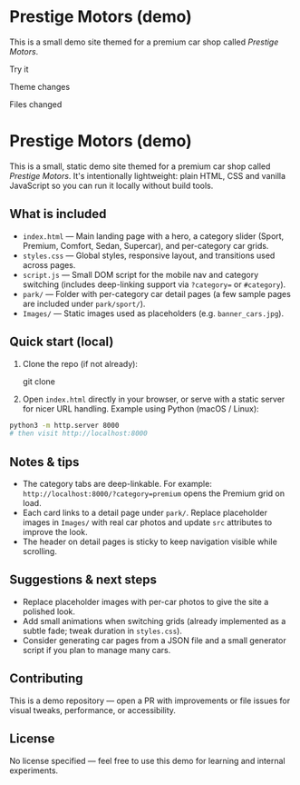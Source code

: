 
# Prestige Motors (demo)

This is a small demo site themed for a premium car shop called *Prestige Motors*.

Try it


Theme changes


Files changed


# Prestige Motors (demo)

This is a small, static demo site themed for a premium car shop called *Prestige Motors*. It's intentionally lightweight: plain HTML, CSS and vanilla JavaScript so you can run it locally without build tools.

## What is included

- `index.html` — Main landing page with a hero, a category slider (Sport, Premium, Comfort, Sedan, Supercar), and per-category car grids.
- `styles.css` — Global styles, responsive layout, and transitions used across pages.
- `script.js` — Small DOM script for the mobile nav and category switching (includes deep-linking support via `?category=` or `#category`).
- `park/` — Folder with per-category car detail pages (a few sample pages are included under `park/sport/`).
- `Images/` — Static images used as placeholders (e.g. `banner_cars.jpg`).

## Quick start (local)

1. Clone the repo (if not already):

	git clone <repo-url>

2. Open `index.html` directly in your browser, or serve with a static server for nicer URL handling. Example using Python (macOS / Linux):

```bash
python3 -m http.server 8000
# then visit http://localhost:8000
```

## Notes & tips

- The category tabs are deep-linkable. For example: `http://localhost:8000/?category=premium` opens the Premium grid on load.
- Each card links to a detail page under `park/`. Replace placeholder images in `Images/` with real car photos and update `src` attributes to improve the look.
- The header on detail pages is sticky to keep navigation visible while scrolling.

## Suggestions & next steps

- Replace placeholder images with per-car photos to give the site a polished look.
- Add small animations when switching grids (already implemented as a subtle fade; tweak duration in `styles.css`).
- Consider generating car pages from a JSON file and a small generator script if you plan to manage many cars.

## Contributing

This is a demo repository — open a PR with improvements or file issues for visual tweaks, performance, or accessibility.

## License

No license specified — feel free to use this demo for learning and internal experiments.

